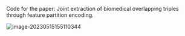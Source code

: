 Code for the paper: Joint extraction of biomedical overlapping triples through feature partition encoding.

![image-20230515155110344](https://github.com/StudentHongCheng/FPE/blob/main/FIG1.png?raw=true)
